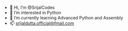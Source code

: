 - 👋 Hi, I’m @SrijalCodes
- 👀 I’m interested in Python
- 🌱 I’m currently learning Advanced Python and Assembly
- 📫 srijaldutta.official@fmail.com

<!---
SrijalCodes/SrijalCodes is a ✨ special ✨ repository because its `README.md` (this file) appears on your GitHub profile.
You can click the Preview link to take a look at your changes.
--->
